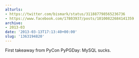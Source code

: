 ```yaml
---
alturls:
- https://twitter.com/bismark/status/311887798565236736
- https://www.facebook.com/17803937/posts/10100822684141359
archive:
- 2013-03
date: '2013-03-13T17:13:40+00:00'
slug: '1363194820'
---
```


First takeaway from PyCon PyPGDay: MySQL sucks.

